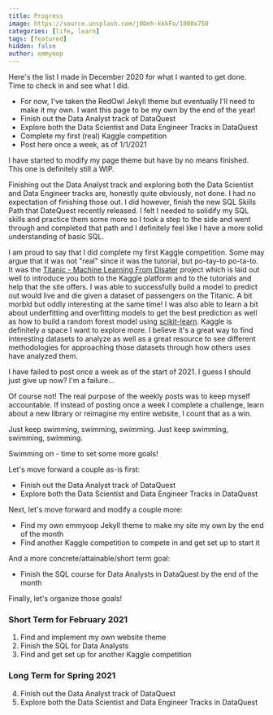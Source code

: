 ```yaml
---
title: Progress
image: https://source.unsplash.com/j0Deh-kkkFo/1000x750
categories: [life, learn]
tags: [featured]
hidden: false
author: emmyoop
---
```


Here's the list I made in December 2020 for what I wanted to get done.  Time to check in and see what I did.

- For now, I've taken the RedOwl Jekyll theme but eventually I'll need to make it my own.  I want this page to be my own by the end of the year!
- Finish out the Data Analyst track of DataQuest
- Explore both the Data Scientist and Data Engineer Tracks in DataQuest
- Complete my first (real) Kaggle competition
- Post here once a week, as of 1/1/2021

I have started to modify my page theme but have by no means finished.  This one is definitely still a WIP.

Finishing out the Data Analyst track and exploring both the Data Scientist and Data Engineer tracks are, honestly quite obviously, not done.  I had no expectation of finishing those out.  I did however, finish the new SQL Skills Path that DateQuest recently released.  I felt I needed to solidify my SQL skills and practice them some more so I took a step to the side and went through and completed that path and I definitely feel like I have a more solid understanding of basic SQL.

I am proud to say that I did complete my first Kaggle competition.  Some may argue that it was not "real" since it was the tutorial, but po-tay-to po-ta-to.  It was the [Titanic - Machine Learning From Disater](https://www.kaggle.com/c/titanic) project which is laid out well to introduce you both to the Kaggle platform and to the tutorials and help that the site offers.  I was able to successfully build a model to predict out would live and die given a dataset of passengers on the Titanic.  A bit morbid but oddly interesting at the same time!  I was also able to learn a bit about underfitting and overfitting models to get the best prediction as well as how to build a random forest model using [scikit-learn](https://scikit-learn.org/stable/).  Kaggle is definitely a space I want to explore more.  I believe it's a great way to find interesting datasets to analyze as well as a great resource to see different methodologies for approaching those datasets through how others uses have analyzed them.

I have failed to post once a week as of the start of 2021.  I guess I should just give up now?  I'm a failure... 

Of course not!  The real purpose of the weekly posts was to keep myself accountable.  If instead of posting once a week I complete a challenge, learn about a new library or reimagine my entire website, I count that as a win.

Just keep swimming, swimming, swimming.  Just keep swimming, swimming, swimming.

Swimming on - time to set some more goals!

Let's move forward a couple as-is first:

- Finish out the Data Analyst track of DataQuest
- Explore both the Data Scientist and Data Engineer Tracks in DataQuest

Next, let's move forward and modify a couple more: 

- Find my own emmyoop Jekyll theme to make my site my own by the end of the month
- Find another Kaggle competition to compete in and get set up to start it

And a more concrete/attainable/short term goal:

- Finish the SQL course for Data Analysts in DataQuest by the end of the month

Finally, let's organize those goals!

### Short Term for February 2021
1. Find and implement my own website theme
2. Finish the SQL for Data Analysts
3. Find and get set up for another Kaggle competition
### Long Term for Spring 2021
4. Finish out the Data Analyst track of DataQuest
5. Explore both the Data Scientist and Data Engineer Tracks in DataQuest
